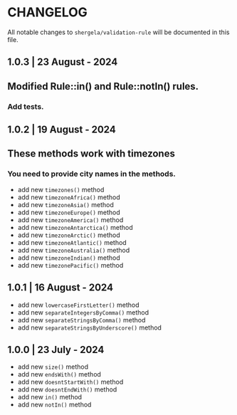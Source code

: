 # CHANGELOG

All notable changes to `shergela/validation-rule` will be documented in this file.

## 1.0.3 | 23 August - 2024

## Modified Rule::in() and Rule::notIn() rules.
### Add tests.


## 1.0.2 | 19 August - 2024

## These methods work with timezones
### You need to provide city names in the methods.

- add new `timezones()` method
- add new `timezoneAfrica()` method
- add new `timezoneAsia()` method
- add new `timezoneEurope()` method
- add new `timezoneAmerica()` method
- add new `timezoneAntarctica()` method
- add new `timezoneArctic()` method
- add new `timezoneAtlantic()` method
- add new `timezoneAustralia()` method
- add new `timezoneIndian()` method
- add new `timezonePacific()` method

## 1.0.1 | 16 August - 2024

- add new `lowercaseFirstLetter()` method
- add new `separateIntegersByComma()` method
- add new `separateStringsByComma()` method
- add new `separateStringsByUnderscore()` method

## 1.0.0 | 23 July - 2024

- add new `size()` method
- add new `endsWith()` method
- add new `doesntStartWith()` method
- add new `doesntEndWith()` method
- add new `in()` method
- add new `notIn()` method
